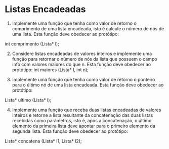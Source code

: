 # Listas Encadeadas
 
1. Implemente uma função que tenha como valor de retorno o comprimento de uma lista
encadeada, isto é calcule o número de nós de uma lista. Esta função deve obedecer ao
protótipo:

int comprimento (Lista* l);

2. Considere listas encadeadas de valores inteiros e implemente uma função para
retornar o número de nós da lista que possuem o campo info com valores maiores do
que n. Esta função deve obedecer ao protótipo:
int maiores (Lista* l, int n);

3. Implemente uma função que tenha como valor de retorno o ponteiro para o último nó
de uma lista encadeada. Esta função deve obedecer ao protótipo:

Lista* ultimo (Lista* l);

4. Implemente uma função que receba duas listas encadeadas de valores inteiros e
retorne a lista resultante da concatenação das duas listas recebidas como parâmetros,
isto é, após a concatenação, o último elemento da primeira lista deve apontar para o
primeiro elemento da segunda lista. Esta função deve obedecer ao protótipo:

Lista* concatena (Lista* l1, Lista* l2);
